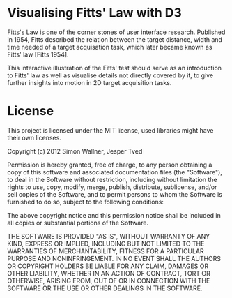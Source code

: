 # Visualising Fitts' Law with D3

Fitts's Law is one of the corner stones of user interface research. Published in 1954, Fitts described the relation between the target distance, width and time needed of a target acquisation task, which later became known as Fitts' law [Fitts 1954].

This interactive illustration of the Fitts' test should serve as an introduction to Fitts' law as well as visualise details not directly covered by it, to give further insights into motion in 2D target acquisition tasks.


# License
This project is licensed under the MIT license, used libraries might have their own licenses.

Copyright (c) 2012 Simon Wallner, Jesper Tved

Permission is hereby granted, free of charge, to any person obtaining a copy of this software and associated documentation files (the "Software"), to deal in the Software without restriction, including without limitation the rights to use, copy, modify, merge, publish, distribute, sublicense, and/or sell copies of the Software, and to permit persons to whom the Software is furnished to do so, subject to the following conditions:

The above copyright notice and this permission notice shall be included in all copies or substantial portions of the Software.

THE SOFTWARE IS PROVIDED "AS IS", WITHOUT WARRANTY OF ANY KIND, EXPRESS OR IMPLIED, INCLUDING BUT NOT LIMITED TO THE WARRANTIES OF MERCHANTABILITY, FITNESS FOR A PARTICULAR PURPOSE AND NONINFRINGEMENT. IN NO EVENT SHALL THE AUTHORS OR COPYRIGHT HOLDERS BE LIABLE FOR ANY CLAIM, DAMAGES OR OTHER LIABILITY, WHETHER IN AN ACTION OF CONTRACT, TORT OR OTHERWISE, ARISING FROM, OUT OF OR IN CONNECTION WITH THE SOFTWARE OR THE USE OR OTHER DEALINGS IN THE SOFTWARE.